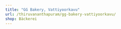 ```yaml
---
title: "GG Bakery, Vattiyoorkavu"
url: /thiruvananthapuram/gg-bakery-vattiyoorkavu/
shop: Bäckerei
---
```

